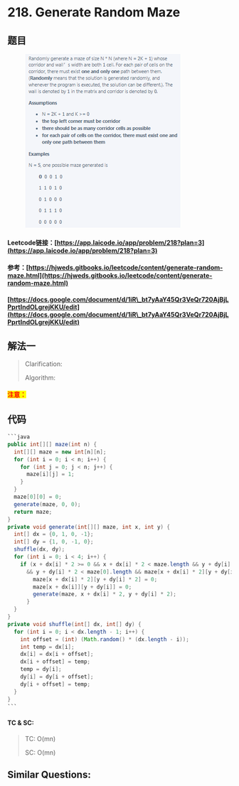 # 218. Generate Random Maze

## 题目

<figure><img src="../../.gitbook/assets/image (1) (1) (1) (1) (1) (1) (1) (1) (1) (1) (1) (1) (1) (1) (1) (1) (1).png" alt=""><figcaption></figcaption></figure>

#### Leetcode链接：[https://app.laicode.io/app/problem/218?plan=3](https://app.laicode.io/app/problem/218?plan=3)

#### 参考：[https://hjweds.gitbooks.io/leetcode/content/generate-random-maze.html](https://hjweds.gitbooks.io/leetcode/content/generate-random-maze.html)

#### [https://docs.google.com/document/d/1iR\_bt7yAaY45Qr3VeQr720AjBjLPprtIndOLgrejKKU/edit](https://docs.google.com/document/d/1iR\_bt7yAaY45Qr3VeQr720AjBjLPprtIndOLgrejKKU/edit)

## 解法一

> Clarification:&#x20;
>
> Algorithm:&#x20;

#### <mark style="color:red;">注意：</mark>

## 代码

````java
```java
public int[][] maze(int n) {
  int[][] maze = new int[n][n];
  for (int i = 0; i < n; i++) {
    for (int j = 0; j < n; j++) {
      maze[i][j] = 1;
    }
  }
  maze[0][0] = 0;
  generate(maze, 0, 0);
  return maze;
}
private void generate(int[][] maze, int x, int y) {
  int[] dx = {0, 1, 0, -1};
  int[] dy = {1, 0, -1, 0};
  shuffle(dx, dy);
  for (int i = 0; i < 4; i++) {
    if (x + dx[i] * 2 >= 0 && x + dx[i] * 2 < maze.length && y + dy[i] * 2 >= 0 
      && y + dy[i] * 2 < maze[0].length && maze[x + dx[i] * 2][y + dy[i] * 2] == 1) {
        maze[x + dx[i] * 2][y + dy[i] * 2] = 0;
        maze[x + dx[i]][y + dy[i]] = 0;
        generate(maze, x + dx[i] * 2, y + dy[i] * 2);
      }
  }
}
private void shuffle(int[] dx, int[] dy) {
  for (int i = 0; i < dx.length - 1; i++) {
    int offset = (int) (Math.random() * (dx.length - i));
    int temp = dx[i];
    dx[i] = dx[i + offset];
    dx[i + offset] = temp;
    temp = dy[i];
    dy[i] = dy[i + offset];
    dy[i + offset] = temp;
  }
}
```
````

#### TC & SC:&#x20;

> TC: O(mn)
>
> SC: O(mn)

## **Similar Questions:**&#x20;
